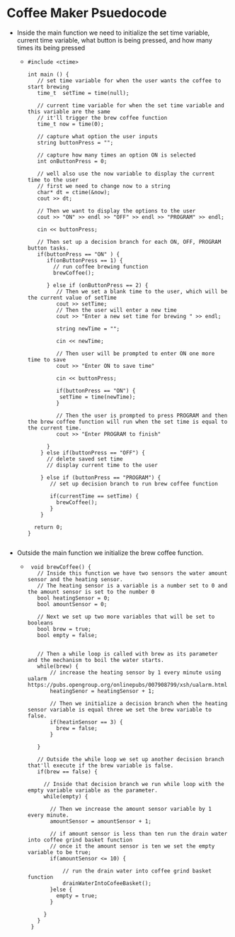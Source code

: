 # Coffee Maker Psuedocode

 - Inside the main function we need to initialize the set time variable, current time variable, what button is being pressed, and how many times its being pressed
   - ```
     #include <ctime>
     
     int main () {
        // set time variable for when the user wants the coffee to start brewing
        time_t  setTime = time(null);
        
        // current time variable for when the set time variable and this variable are the same
        // it'll trigger the brew coffee function
        time_t now = time(0);
        
        // capture what option the user inputs
        string buttonPress = "";
        
        // capture how many times an option ON is selected
        int onButtonPress = 0;
        
        // well also use the now variable to display the current time to the user
        // first we need to change now to a string
        char* dt = ctime(&now);
        cout >> dt;
        
        // Then we want to display the options to the user 
        cout >> "ON" >> endl >> "OFF" >> endl >> "PROGRAM" >> endl;
        
        cin << buttonPress;
        
        // Then set up a decision branch for each ON, OFF, PROGRAM button tasks.
        if(buttonPress == "ON" ) {
           if(onButtonPress == 1) {
             // run coffee brewing function
             brewCoffee();

           } else if (onButtonPress == 2) {
              // Then we set a blank time to the user, which will be the current value of setTime
              cout >> setTime;
              // Then the user will enter a new time 
              cout >> "Enter a new set time for brewing " >> endl;
              
              string newTime = "";
              
              cin << newTime;
              
              // Then user will be prompted to enter ON one more time to save
              cout >> "Enter ON to save time"
              
              cin << buttonPress;
              
              if(buttonPress == "ON") {
               setTime = time(newTime);
              }
              
              // Then the user is prompted to press PROGRAM and then the brew coffee function will run when the set time is equal to the current time.
              cout >> "Enter PROGRAM to finish"
              
           }
         } else if(buttonPress == "OFF") {
           // delete saved set time
           // display current time to the user

         } else if (buttonPress == "PROGRAM") {
            // set up decision branch to run brew coffee function 
           
            if(currentTime == setTime) {
              brewCoffee();
            }
         }
        
       return 0;
     }

   ```
 - Outside the main function we initialize the brew coffee function.
   - ```
      void brewCoffee() {
        // Inside this function we have two sensors the water amount sensor and the heating sensor.
        // The heating sensor is a variable is a number set to 0 and the amount sensor is set to the number 0
        bool heatingSensor = 0;
        bool amountSensor = 0;
        
        // Next we set up two more variables that will be set to booleans
        bool brew = true;
        bool empty = false;
        
        
        // Then a while loop is called with brew as its parameter and the mechanism to boil the water starts.
        while(brew) {
            // increase the heating sensor by 1 every minute using ualarm https://pubs.opengroup.org/onlinepubs/007908799/xsh/ualarm.html
            heatingSenor = heatingSensor + 1;
            
            // Then we initialize a decision branch when the heating sensor variable is equal three we set the brew variable to false.
            if(heatinSensor == 3) {
              brew = false;
            }
           
        }
        
        // Outside the while loop we set up another decision branch that'll execute if the brew variable is false.
        if(brew == false) {
     
          // Inside that decision branch we run while loop with the empty variable variable as the parameter.
          while(empty) {

            // Then we increase the amount sensor variable by 1 every minute. 
            amountSensor = amountSensor + 1;

            // if amount sensor is less than ten run the drain water into coffee grind basket function
            // once it the amount sensor is ten we set the empty variable to be true;
            if(amountSensor <= 10) {

                // run the drain water into coffee grind basket function
                drainWaterIntoCofeeBasket();
            }else {
              empty = true;
            }

          }
        }
      }
   ```
